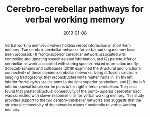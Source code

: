 ---
abstract: 'Verbal working memory involves holding verbal information in short-term memory. Two cerebro-cerebellar networks for verbal working memory have been proposed: (1) fronto-superior cerebellar network associated with controlling and updating speech-related information, and (2) parieto-inferior cerebellar network associated with storing speech-related information briefly. Sobczak-Edmans and colleagues (2019) examined the structural and functional connectivity of these cerebro-cerebellar networks. Using diffusion spectrum imaging tractography, they reconstructed white matter tracts in: (1) the left inferior frontal gyrus via the pons to the right superior cerebellum, and (2) the left inferior parietal lobule via the pons to the right inferior cerebellum. They also found that greater structural connectivity of the ponto-superior cerebellar tract was correlated with slower response time for verbal working memory. This study provides support to the two cerebro-cerebellar networks and suggests that the structural connectivity of the networks relates functionally to verbal working memory.'
authors:
- Monika Sobczak-Edmans
- Yu-Chun Lo
- Yung-Chin Hsu
- Yu-Jen Chen
- Fu Yu Kwok
- Kai-Hsiang Chuang
- Wen-Yih Isaac Tseng
- Annabel-Chen
date: "2019-01-08"
doi: "10.3389/fnhum.2018.00530"
featured: false
projects: ["cerebellum"]
publication: 'Sobczak-Edmans, M., Lo, Y. C., Hsu, Y. C., Chen, Y. J., Kwok, F. Y., Chuang, K. H., ... & Chen, S. H. A. (2019). Cerebro-cerebellar pathways for verbal working memory. Frontiers in Human Neuroscience, 12, 530. doi:10.3389/fnhum.2018.00530'
publication_short: ""
publication_types:
- "2"
publishDate: ""
# summary: 
tags:
- Cerebellum
- Working Memory
- fMRI
title: 'Cerebro-cerebellar pathways for verbal working memory'
url_code: ""
url_dataset: ""
url_pdf: "publication/Sobczak-Edmans-2019.pdf"
url_poster: ""
url_project: ""
url_slides: ""
url_source: ""
url_video: ""
---